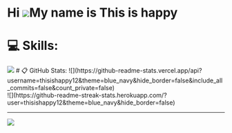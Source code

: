 
Hi ![](https://user-images.githubusercontent.com/18350557/176309783-0785949b-9127-417c-8b55-ab5a4333674e.gif)My name is This is happy
=====================================================================================================================================
# 💻 Skills:
<img src="https://cdn.jsdelivr.net/gh/devicons/devicon@latest/icons/vim/vim-original.svg" />
# 📋 GitHub Stats:
![](https://github-readme-stats.vercel.app/api?username=thisishappy12&theme=blue_navy&hide_border=false&include_all_commits=false&count_private=false)<br/>
![](https://github-readme-streak-stats.herokuapp.com/?user=thisishappy12&theme=blue_navy&hide_border=false)<br/>

---
[![](https://visitcount.itsvg.in/api?id=thisishappy12&icon=4&color=1)](https://visitcount.itsvg.in)

<!-- Proudly created with GPRM ( https://gprm.itsvg.in ) -->
